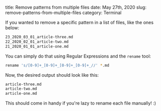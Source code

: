 title: Remove patterns from multiple files
date: May 27th, 2020
slug: remove-patterns-from-multiple-files
category: Terminal

If you wanted to remove a specific pattern in a list of files, like the ones below:
```bash
23_2020_03_01_article-three.md
22_2020_02_01_article-two.md
21_2020_01_01_article-one.md
```

You can simply do that using Regular Expressions and the `rename` tool:
```bash
rename 's/[0-9]+_[0-9]+_[0-9]+_[0-9]+_//' *.md
```

Now, the desired output should look like this:
```bash
article-three.md
article-two.md
article-one.md
```

This should come in handy if you're lazy to rename each file manually! :)
